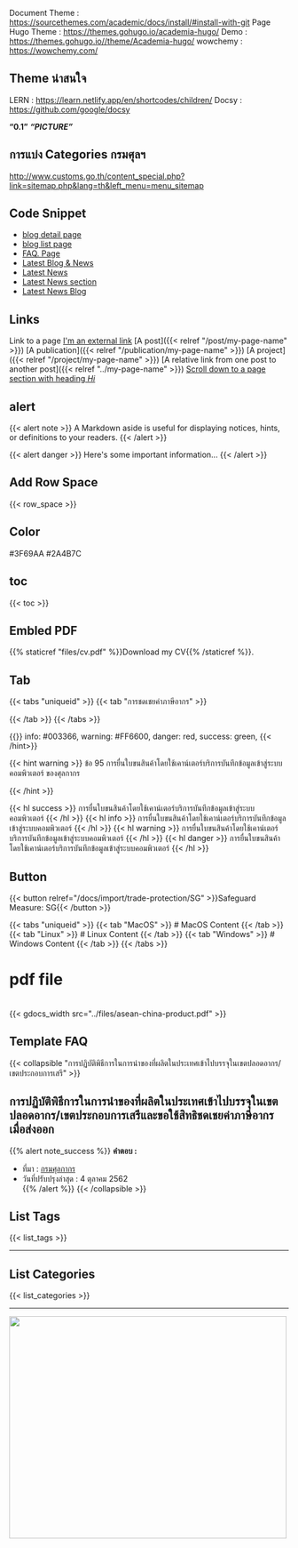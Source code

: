 Document Theme : https://sourcethemes.com/academic/docs/install/#install-with-git
Page Hugo Theme : https://themes.gohugo.io/academia-hugo/
Demo : https://themes.gohugo.io//theme/Academia-hugo/
wowchemy : https://wowchemy.com/

## Theme น่าสนใจ

LERN : https://learn.netlify.app/en/shortcodes/children/
Docsy : https://github.com/google/docsy

**“0.1”**
**_“PICTURE”_**

## การแบ่ง Categories กรมศุลฯ

http://www.customs.go.th/content_special.php?link=sitemap.php&lang=th&left_menu=menu_sitemap

## Code Snippet

- [blog detail page](https://www.bootdey.com/snippets/view/blog-detail-page)
- [blog list page](https://www.bootdey.com/snippets/view/blog-list-page)
- [FAQ. Page](https://www.bootdey.com/snippets/view/paq-page)
- [Latest Blog & News](https://www.bootdey.com/snippets/view/Latest-Blog-and-News)
- [Latest News](https://www.bootdey.com/snippets/view/bs4-Latest-News)
- [Latest News section](https://www.bootdey.com/snippets/view/Latest-News-section)
- [Latest News Blog](https://www.bootdey.com/snippets/view/Latest-News-Blog)

## Links

Link to a page
[I'm an external link](https://www.google.com)
[A post]({{< relref "/post/my-page-name" >}})
[A publication]({{< relref "/publication/my-page-name" >}})
[A project]({{< relref "/project/my-page-name" >}})
[A relative link from one post to another post]({{< relref "../my-page-name" >}})
[Scroll down to a page section with heading _Hi_](#hi)

## alert

{{< alert note >}}
A Markdown aside is useful for displaying notices, hints, or definitions to your readers.
{{< /alert >}}

{{< alert danger >}}
Here's some important information...
{{< /alert >}}

## Add Row Space

{{< row_space >}}

## Color

#3F69AA
#2A4B7C

## toc

{{< toc >}}

## Embled PDF

{{% staticref "files/cv.pdf" %}}Download my CV{{% /staticref %}}.

## Tab

{{< tabs "uniqueid" >}}
{{< tab "การชดเชยค่าภาษีอากร" >}}

{{< /tab >}}
{{< /tabs >}}

{{<hint success>}}
info: #003366,
warning: #FF6600,
danger: red,
success: green,
{{< /hint>}}

{{< hint warning >}}
ข้อ 95 การยื่นใบขนสินค้าโดยใช้เคาน์เตอร์บริการบันทึกข้อมูลเข้าสู่ระบบคอมพิวเตอร์ ของศุลกากร

{{< /hint >}} 

{{< hl success >}} การยื่นใบขนสินค้าโดยใช้เคาน์เตอร์บริการบันทึกข้อมูลเข้าสู่ระบบคอมพิวเตอร์  {{< /hl >}} 
{{< hl info >}} การยื่นใบขนสินค้าโดยใช้เคาน์เตอร์บริการบันทึกข้อมูลเข้าสู่ระบบคอมพิวเตอร์  {{< /hl >}} 
{{< hl warning >}} การยื่นใบขนสินค้าโดยใช้เคาน์เตอร์บริการบันทึกข้อมูลเข้าสู่ระบบคอมพิวเตอร์  {{< /hl >}} 
{{< hl danger >}} การยื่นใบขนสินค้าโดยใช้เคาน์เตอร์บริการบันทึกข้อมูลเข้าสู่ระบบคอมพิวเตอร์  {{< /hl >}} 

## Button

{{< button relref="/docs/import/trade-protection/SG" >}}Safeguard Measure: SG{{< /button >}}

{{< tabs "uniqueid" >}}
{{< tab "MacOS" >}} # MacOS Content {{< /tab >}}
{{< tab "Linux" >}} # Linux Content {{< /tab >}}
{{< tab "Windows" >}} # Windows Content {{< /tab >}}
{{< /tabs >}}

# pdf file

<br>
{{< gdocs_width src="../files/asean-china-product.pdf" >}}

<br>

## Template FAQ

{{< collapsible "การปฏิบัติพิธีการในการนำของที่ผลิตในประเทศเข้าไปบรรจุในเขตปลอดอากร/เขตประกอบการเสรี"  >}}

## การปฏิบัติพิธีการในการนำของที่ผลิตในประเทศเข้าไปบรรจุในเขตปลอดอากร/เขตประกอบการเสรีและขอใช้สิทธิชดเชยค่าภาษีอากรเมื่อส่งออก

{{% alert note_success %}}
**คำตอบ :**

- ที่มา : [กรมศุลกากร](http://ccc.customs.go.th/cont_strc_faq.php?current_id=14232a324149505f47&left_menu=interesting_article)
- วันที่ปรับปรุงล่าสุด : 4 ตุลาคม 2562  
   {{% /alert %}}
  {{< /collapsible >}}

## List Tags

{{< list_tags >}}

---

## List Categories

{{< list_categories >}}

---

 <img src="../img/DG/class-1.png" width="500" height="400"/>
